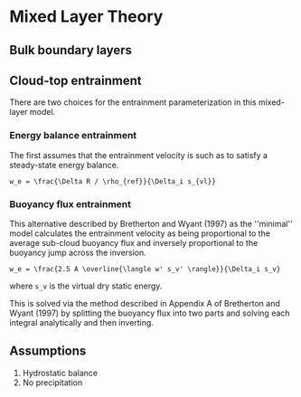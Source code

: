 # Mixed Layer Theory

## Bulk boundary layers

## Cloud-top entrainment
There are two choices for the entrainment parameterization in this mixed-layer model.

### Energy balance entrainment
The first assumes that the entrainment velocity is such as to satisfy a steady-state energy balance.

``w_e = \frac{\Delta R / \rho_{ref}}{\Delta_i s_{vl}}``

### Buoyancy flux entrainment
This alternative described by Bretherton and Wyant (1997) as the ''minimal'' model calculates the entrainment velocity as being proportional to the average sub-cloud buoyancy flux and inversely proportional to the buoyancy jump across the inversion.

``w_e = \frac{2.5 A \overline{\langle w' s_v' \rangle}}{\Delta_i s_v}``

where ``s_v`` is the virtual dry static energy. 

This is solved via the method described in Appendix A of Bretherton and Wyant (1997) by splitting the buoyancy flux into two parts and solving each integral analytically and then inverting. 

## Assumptions
1. Hydrostatic balance
2. No precipitation